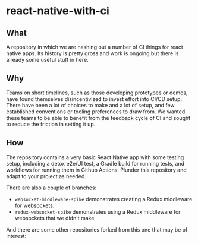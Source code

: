 # react-native-with-ci

## What

A repository in which we are hashing out a number of CI things for react native apps. Its history
is pretty gross and work is ongoing but there is already some useful stuff in here.

## Why

Teams on short timelines, such as those developing prototypes or demos, have found themselves
disincentivized to invest effort into CI/CD setup. There have been a lot of choices to make and a
lot of setup, and few established conventions or tooling preferences to draw from. We wanted
these teams to be able to benefit from the feedback cycle of CI and sought to reduce the friction
in setting it up.

## How

The repository contains a very basic React Native app with some testing setup, including a detox
e2e/UI test, a Gradle build for running tests, and workflows for running them in Github Actions.
Plunder this repository and adapt to your project as needed.

There are also a couple of branches:

* `websocket-middleware-spike` demonstrates creating a Redux middleware for websockets.
* `redux-websocket-spike` demonstrates using a Redux middleware for websockets that we didn't make

And there are some other repositories forked from this one that may be of interest:

